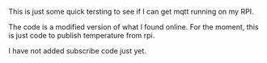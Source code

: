 This is just some quick tersting to see if I can get mqtt running on my RPI.

The code is a modified version of what I found online. For the moment, this is just code to publish temperature from rpi.

I have not added subscribe code just yet.